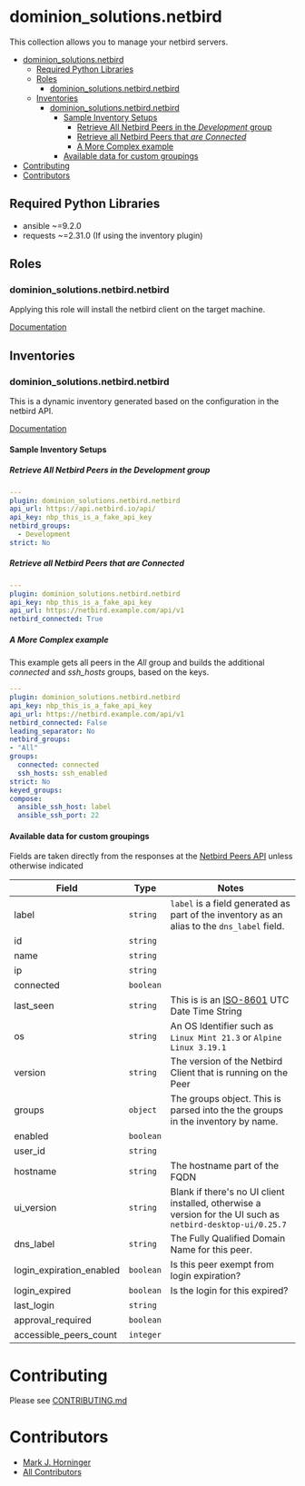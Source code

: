 # dominion_solutions.netbird
This collection allows you to manage your netbird servers.

- [dominion\_solutions.netbird](#dominion_solutionsnetbird)
  - [Required Python Libraries](#required-python-libraries)
  - [Roles](#roles)
    - [dominion\_solutions.netbird.netbird](#dominion_solutionsnetbirdnetbird)
  - [Inventories](#inventories)
    - [dominion\_solutions.netbird.netbird](#dominion_solutionsnetbirdnetbird-1)
      - [Sample Inventory Setups](#sample-inventory-setups)
        - [Retrieve All Netbird Peers in the _Development_ group](#retrieve-all-netbird-peers-in-the-development-group)
        - [Retrieve all Netbird Peers that _are Connected_](#retrieve-all-netbird-peers-that-are-connected)
        - [A More Complex example](#a-more-complex-example)
      - [Available data for custom groupings](#available-data-for-custom-groupings)
- [Contributing](#contributing)
- [Contributors](#contributors)


## Required Python Libraries
- ansible ~=9.2.0
- requests ~=2.31.0 (If using the inventory plugin)

## Roles
### dominion_solutions.netbird.netbird
Applying this role will install the netbird client on the target machine.

[Documentation](https://galaxy.ansible.com/ui/repo/published/dominion_solutions/netbird/content/role/netbird/)

## Inventories
### dominion_solutions.netbird.netbird
This is a dynamic inventory generated based on the configuration in the netbird API.

[Documentation](https://galaxy.ansible.com/ui/repo/published/dominion_solutions/netbird/content/inventory/netbird/)

#### Sample Inventory Setups
##### Retrieve All Netbird Peers in the _Development_ group
```yaml
---
plugin: dominion_solutions.netbird.netbird
api_url: https://api.netbird.io/api/
api_key: nbp_this_is_a_fake_api_key
netbird_groups:
  - Development
strict: No
```

##### Retrieve all Netbird Peers that _are Connected_
```yaml
---
plugin: dominion_solutions.netbird.netbird
api_key: nbp_this_is_a_fake_api_key
api_url: https://netbird.example.com/api/v1
netbird_connected: True
```

##### A More Complex example
This example gets all peers in the _All_ group and builds the additional _connected_ and _ssh\_hosts_ groups, based on the keys.
```yaml
---
plugin: dominion_solutions.netbird.netbird
api_key: nbp_this_is_a_fake_api_key
api_url: https://netbird.example.com/api/v1
netbird_connected: False
leading_separator: No
netbird_groups:
- "All"
groups:
  connected: connected
  ssh_hosts: ssh_enabled
strict: No
keyed_groups:
compose:
  ansible_ssh_host: label
  ansible_ssh_port: 22
```
#### Available data for custom groupings
Fields are taken directly from the responses at the [Netbird Peers API](https://docs.netbird.io/api/resources/peers#list-all-peers) unless otherwise indicated

| Field                     | Type      | Notes |
| ------------------------- | --------- | ----- |
| label                     | `string`  | `label` is a field generated as part of the inventory as an alias to the `dns_label` field. |
| id                        | `string`  |       |
| name                      | `string`  |       |
| ip                        | `string`  |       |
| connected                 | `boolean` |       |
| last_seen                 | `string`  | This is is an [ISO-8601](https://en.wikipedia.org/wiki/ISO_8601) UTC Date Time String |
| os                        | `string`  | An OS Identifier such as `Linux Mint 21.3` or `Alpine Linux 3.19.1` |
| version                   | `string`  | The version of the Netbird Client that is running on the Peer |
| groups                    | `object`  | The groups object.  This is parsed into the the groups in the inventory by name.  |
| enabled                   | `boolean` |       |
| user_id                   | `string`  |       |
| hostname                  | `string`  | The hostname part of the FQDN |
| ui_version                | `string`  | Blank if there's no UI client installed, otherwise a version for the UI such as `netbird-desktop-ui/0.25.7` |
| dns_label                 | `string`  | The Fully Qualified Domain Name for this peer. |
| login_expiration_enabled  | `boolean` | Is this peer exempt from login expiration? |
| login_expired             | `boolean` | Is the login for this expired? |
| last_login                | `string`  |       |
| approval_required         | `boolean` |       |
| accessible_peers_count    | `integer` |       |

# Contributing
Please see [CONTRIBUTING.md](https://github.com/dominion-solutions/ansible-netbird/blob/main/.github/CONTRIBUTING.md)

# Contributors
- [Mark J. Horninger](https://github.com/spam-n-eggs)
- [All Contributors](https://github.com/dominion-solutions/ansible-netbird/graphs/contributors)
